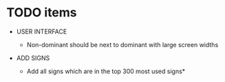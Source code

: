# TODO items

- USER INTERFACE
    - Non-dominant should be next to dominant with large screen widths

- ADD SIGNS
    - Add all signs which are in the top 300 most used signs*




    